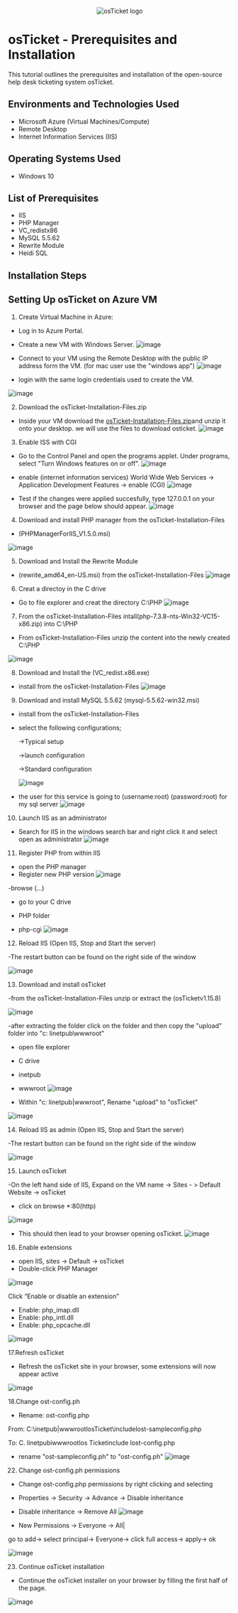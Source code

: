 <p align="center">
<img src="https://i.imgur.com/Clzj7Xs.png" alt="osTicket logo"/>
</p>

<h1>osTicket - Prerequisites and Installation</h1>
This tutorial outlines the prerequisites and installation of the open-source help desk ticketing system osTicket.<br />




<h2>Environments and Technologies Used</h2>

- Microsoft Azure (Virtual Machines/Compute)
- Remote Desktop
- Internet Information Services (IIS)

<h2>Operating Systems Used </h2>

- Windows 10</b> 

<h2>List of Prerequisites</h2>

- IIS
- PHP Manager
- VC_redistx86
- MySQL 5.5.62
- Rewrite Module
- Heidi SQL

<h2>Installation Steps</h2>

<h2>Setting Up osTicket on Azure VM</h2>

1. Create Virtual Machine in Azure:
- Log in to Azure Portal.
- Create a new VM with Windows Server.
![image](https://github.com/user-attachments/assets/3ef6412d-12eb-4197-b368-5145b66ebf51)

- Connect to your VM using the Remote Desktop with the public IP address form the VM. (for mac user use the "windows app")
![image](https://github.com/user-attachments/assets/d5754cfa-60fa-45e3-80a9-0498054b379a)

- login with the same login credentials used to create the VM.
   
![image](https://github.com/user-attachments/assets/871155b7-1c14-4160-ab8f-5d96b6a90f9f)

2. Download the osTicket-Installation-Files.zip

- Inside your VM download the [osTicket-Installation-Files.zip](https://drive.google.com/uc?export=download&id=1b3RBkXTLNGXbibeMuAynkfzdBC1NnqaD)and unzip it onto your desktop. we will use the files to download osticket.
![image](https://github.com/user-attachments/assets/3b361ac4-d206-4ee9-bc24-bb7dfd7f2a20)

3. Enable ISS with CGI

- Go to the Control Panel and open the programs applet. Under programs, select "Turn Windows features on or off".
![image](https://github.com/user-attachments/assets/a1f6a130-c77b-4975-8c5d-7617ee57589c)

- enable (internet information services) World Wide Web Services -> Application Development Features -> enable (CGI)
![image](https://github.com/user-attachments/assets/33e9c604-072b-4a04-9276-8eead0f6ea34)

- Test if the changes were applied succesfully, type 127.0.0.1 on your browser and the page below should appear.
![image](https://github.com/user-attachments/assets/53698717-7b46-4a56-a0b8-a78511406fcd)

4. Download and install PHP manager from the osTicket-Installation-Files
- (PHPManagerForIIS_V1.5.0.msi)

![image](https://github.com/user-attachments/assets/92eee3dd-bac3-4db0-b58e-ff75e6caa7a4)

5. Download and Install the Rewrite Module

- (rewrite_amd64_en-US.msi) from the osTicket-Installation-Files
![image](https://github.com/user-attachments/assets/294e336b-3eb7-4d03-a561-4171b080ad47)


6. Creat a directoy in the C drive 

- Go to file explorer and creat the directory C:\PHP
![image](https://github.com/user-attachments/assets/61df1d0c-6c8a-4094-a42a-12445ed66dcd)

7. From the osTicket-Installation-Files intall(php-7.3.8-nts-Win32-VC15-x86.zip) into C:\PHP

- From osTicket-Installation-Files unzip the content into the newly created C:\PHP

![image](https://github.com/user-attachments/assets/a25b7d28-338a-4f58-be0d-f055e645b7c7)

8. Download and Install the (VC_redist.x86.exe) 

- install from the osTicket-Installation-Files
![image](https://github.com/user-attachments/assets/9a70d19f-c771-458f-a446-97f976109788)

9. Download and install MySQL 5.5.62 (mysql-5.5.62-win32.msi)
- install from the osTicket-Installation-Files

- select the following configurations;

  ->Typical setup

  ->launch configuration


  ->Standard configuration

  ![image](https://github.com/user-attachments/assets/0c20332f-c755-4b52-a890-baca66a769b0)

 - the user for this service is going to (username:root) (password:root) for my sql server
![image](https://github.com/user-attachments/assets/4ca0c95e-e6a3-4fc4-9d8d-d4c3059c281c)

10. Launch IIS as an administrator

- Search for IIS in the windows search bar and right click it and select open as administrator
![image](https://github.com/user-attachments/assets/a9393ae1-8b51-42be-9de6-f9199259fd50)

11. Register PHP from within lIS
- open the PHP manager
- Register new PHP version
![image](https://github.com/user-attachments/assets/961bd3e9-90c0-4dca-a8ad-d69eeb9dfee9)

-browse (...)

- go to your C drive

- PHP folder

- php-cgi
![image](https://github.com/user-attachments/assets/3d145a38-bc83-4973-aa9d-0689354e6cce)

12. Reload IIS (Open IIS, Stop and Start the server)

 -The restart button can be found on the right side of the window
 
![image](https://github.com/user-attachments/assets/eb54573c-2f93-4b3d-85ff-b4eaf8a36a3d)

13. Download and install osTicket

-from the osTicket-Installation-Files unzip or extract the (osTicketv1.15.8)

![image](https://github.com/user-attachments/assets/cddae31a-a0f3-47e6-91ab-95726e5302e6)

-after extracting the folder click on the folder and then copy the "upload" folder into "c: linetpub\wwwroot"






- open file explorer
- C drive
- inetpub
- wwwroot
![image](https://github.com/user-attachments/assets/66ceebec-3b93-4cf8-a458-c6536cadc124)

- Within "c: linetpub|wwwroot", Rename "upload" to "osTicket"

![image](https://github.com/user-attachments/assets/739a5d7c-0720-4e75-9196-6b6004b6696a)

14. Reload IIS as admin (Open IIS, Stop and Start the server)

 -The restart button can be found on the right side of the window
 
![image](https://github.com/user-attachments/assets/eb54573c-2f93-4b3d-85ff-b4eaf8a36a3d)

15. Launch osTicket

 -On the left hand side of IIS, Expand on the VM name -> Sites - > Default Website -> osTicket

- click on browse *:80(http)

![image](https://github.com/user-attachments/assets/aa9aa5fc-f23e-405b-85bb-da33911e545f)


- This should then lead to your browser opening osTicket.
![image](https://github.com/user-attachments/assets/2a283552-dc7b-41cb-938c-1cb8b14258aa)

16. Enable extensions

- open IIS, sites -> Default -> osTicket
- Double-click PHP Manager

![image](https://github.com/user-attachments/assets/93f46eaa-236b-4042-ac82-ee41364d959f)


Click “Enable or disable an extension”

- Enable: php_imap.dll
- Enable: php_intl.dll
- Enable: php_opcache.dll

![image](https://github.com/user-attachments/assets/60d0a97e-4f66-44a2-8f85-241360305bcb)

17.Refresh osTicket

- Refresh the osTicket site in your browser, some extensions will now appear active 

![image](https://github.com/user-attachments/assets/8e5412dc-6974-40d3-979f-a773280450cc)

18.Change ost-config.ph  


- Rename: ost-config.php

From: C:\inetpub|wwwrootlosTicket\includelost-sampleconfig.php


To: C. linetpubiwwwrootlos Ticketinclude lost-config.php

- rename "ost-sampleconfig.ph" to "ost-config.ph"
![image](https://github.com/user-attachments/assets/7ebb49ac-8bf3-41aa-930f-386232fd9444)

22. Change ost-config.ph permissions

- Change ost-config.php permissions by right clicking and selecting

- Properties -> Security -> Advance -> Disable inheritance

- Disable inheritance -> Remove All
![image](https://github.com/user-attachments/assets/c7794c10-8331-45a4-a8c5-db3433a37310)

- New Permissions -> Everyone -> All|

go to add-> select principal-> Everyone-> click full access-> apply-> ok

![image](https://github.com/user-attachments/assets/a6ee49cd-67a1-4cc0-89df-62e42b4ddcf1)

23. Continue osTicket installation

- Continue the osTicket installer on your browser by filling the first half of the page.

![image](https://github.com/user-attachments/assets/4e0ec4d0-ce87-4fc0-a182-799813e568b1)









